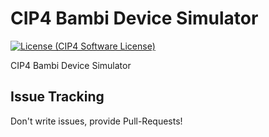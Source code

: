 # CIP4 Bambi Device Simulator
[![License (CIP4 Software License)](https://img.shields.io/badge/license-CIP4%20Software%20License-blue)](https://github.com/cip4/xJdfLib/blob/master/LICENSE.md)

CIP4 Bambi Device Simulator

## Issue Tracking
Don't write issues, provide Pull-Requests!